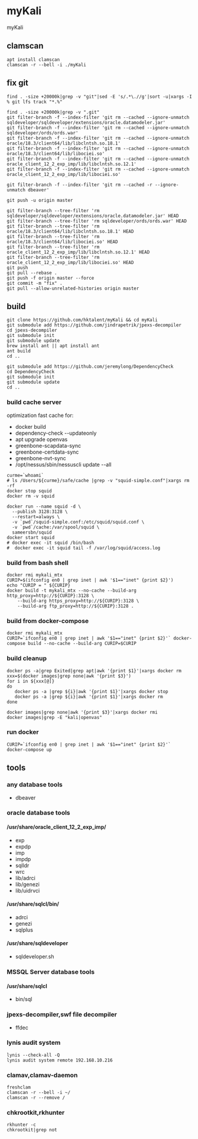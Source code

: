 # myKali
myKali

## clamscan
```
apt install clamscan
clamscan -r --bell -i ./myKali

```
## fix git
```
find . -size +20000k|grep -v "git"|sed -E 's/.*\.//g'|sort -u|xargs -I % git lfs track "*.%"

find . -size +20000k|grep -v ".git"
git filter-branch -f --index-filter 'git rm --cached --ignore-unmatch sqldeveloper/sqldeveloper/extensions/oracle.datamodeler.jar'
git filter-branch -f --index-filter 'git rm --cached --ignore-unmatch sqldeveloper/ords/ords.war'
git filter-branch -f --index-filter 'git rm --cached --ignore-unmatch oracle/18.3/client64/lib/libclntsh.so.18.1'
git filter-branch -f --index-filter 'git rm --cached --ignore-unmatch oracle/18.3/client64/lib/libociei.so'
git filter-branch -f --index-filter 'git rm --cached --ignore-unmatch oracle_client_12_2_exp_imp/lib/libclntsh.so.12.1'
git filter-branch -f --index-filter 'git rm --cached --ignore-unmatch oracle_client_12_2_exp_imp/lib/libociei.so'

git filter-branch -f --index-filter 'git rm --cached -r --ignore-unmatch dbeaver'

git push -u origin master

git filter-branch --tree-filter 'rm sqldeveloper/sqldeveloper/extensions/oracle.datamodeler.jar' HEAD
git filter-branch --tree-filter 'rm sqldeveloper/ords/ords.war' HEAD
git filter-branch --tree-filter 'rm oracle/18.3/client64/lib/libclntsh.so.18.1' HEAD
git filter-branch --tree-filter 'rm oracle/18.3/client64/lib/libociei.so' HEAD
git filter-branch --tree-filter 'rm oracle_client_12_2_exp_imp/lib/libclntsh.so.12.1' HEAD
git filter-branch --tree-filter 'rm oracle_client_12_2_exp_imp/lib/libociei.so' HEAD
git push 
git pull --rebase .
git push -f origin master --force
git commit -m "fix" .
git pull --allow-unrelated-histories origin master
```


## build
```
git clone https://github.com/hktalent/myKali && cd myKali
git submodule add https://github.com/jindrapetrik/jpexs-decompiler
cd jpexs-decompiler
git submodule init
git submodule update
brew install ant || apt install ant
ant build
cd ..

git submodule add https://github.com/jeremylong/DependencyCheck
cd DependencyCheck
git submodule init
git submodule update
cd ..
```
### build cache server
optimization  fast cache for:
- docker build
- dependency-check --updateonly
- apt upgrade openvas
- greenbone-scapdata-sync
- greenbone-certdata-sync
- greenbone-nvt-sync
- /opt/nessus/sbin/nessuscli update --all

```
curme=`whoami`
# ls /Users/${curme}/safe/cache |grep -v "squid-simple.conf"|xargs rm -rf 
docker stop squid
docker rm -v squid

docker run --name squid -d \
  --publish 3128:3128 \
  --restart=always \
  -v `pwd`/squid-simple.conf:/etc/squid/squid.conf \
  -v `pwd`/cache:/var/spool/squid \
  sameersbn/squid
docker start squid
# docker exec -it squid /bin/bash
#  docker exec -it squid tail -f /var/log/squid/access.log
```
### build from bash shell
```
docker rmi mykali_mtx
CURIP=$(ifconfig en0 | grep inet | awk '$1=="inet" {print $2}')
echo "CURIP = " ${CURIP}
docker build -t mykali_mtx --no-cache --build-arg http_proxy=http://${CURIP}:3128 \
    --build-arg https_proxy=http://${CURIP}:3128 \
    --build-arg ftp_proxy=http://${CURIP}:3128 .
```
### build from docker-compose
```
docker rmi mykali_mtx
CURIP=`ifconfig en0 | grep inet | awk '$1=="inet" {print $2}'` docker-compose build --no-cache --build-arg CURIP=$CURIP
```

### build cleanup
```
docker ps -a|grep Exited|grep apt|awk '{print $1}'|xargs docker rm
xxx=$(docker images|grep none|awk '{print $3}')
for i in ${xxx[@]}
do
   docker ps -a |grep ${i}|awk '{print $1}'|xargs docker stop 
   docker ps -a |grep ${i}|awk '{print $1}'|xargs docker rm 
done

docker images|grep none|awk '{print $3}'|xargs docker rmi 
docker images|grep -E "kali|openvas"
```

### run docker 
```
CURIP=`ifconfig en0 | grep inet | awk '$1=="inet" {print $2}'`  docker-compose up 
```

## tools
### any database tools
- dbeaver
### oracle database tools
#### /usr/share/oracle_client_12_2_exp_imp/
- exp
- expdp
- imp
- impdp
- sqlldr
- wrc
- lib/adrci
- lib/genezi
- lib/uidrvci

#### /usr/share/sqlcl/bin/
- adrci
- genezi
- sqlplus

#### /usr/share/sqldeveloper
- sqldeveloper.sh

### MSSQL Server database tools
#### /usr/share/sqlcl
- bin/sql

### jpexs-decompiler,swf file decompiler
- ffdec

### lynis audit system
```
lynis --check-all -Q
lynis audit system remote 192.168.10.216
```

### clamav,clamav-daemon
```
freshclam
clamscan -r --bell -i ~/
clamscan -r --remove /

```

### chkrootkit,rkhunter
```
rkhunter -c
chkrootkit|grep not
```
